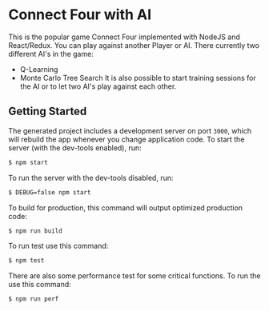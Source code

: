
# Connect Four with AI

This is the popular game Connect Four implemented with NodeJS and React/Redux. You can play against another Player or
AI. There currently two different AI's in the game:
* Q-Learning
* Monte Carlo Tree Search
It is also possible to start training sessions for the AI or to let two AI's play against each other.

## Getting Started

The generated project includes a development server on port `3000`, which will rebuild the app whenever you change application code. To start the server (with the dev-tools enabled), run:

```bash
$ npm start
```

To run the server with the dev-tools disabled, run:

```bash
$ DEBUG=false npm start
```

To build for production, this command will output optimized production code:

```bash
$ npm run build
```

To run test use this command:

```bash
$ npm test
```

There are also some performance test for some critical functions. To run the use this command:

```bash
$ npm run perf
```
